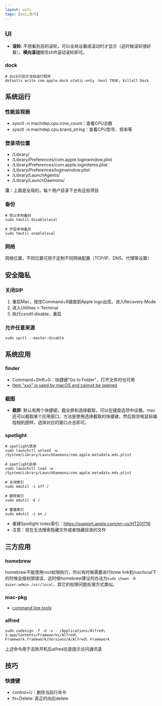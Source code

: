 ```yaml
---
layout: wiki
tags: [mac,技巧]
---
```


## UI

* **滚轮**: 不想看到丑的滚轮，可以全局设置成滚动时才显示（这时候滚轮很好看）。**横向滚动**按住shift滚动滚轮即可。

### dock

```shell
# dock只显示当前运行程序
defaults write com.apple.dock static-only -bool TRUE; killall Dock
```

## 系统运行

### 性能监视器

* sysctl -n machdep.cpu.core_count：查看CPU总数
* sysctl -n machdep.cpu.brand_string：查看CPU型号、频率等

### 登录项位置

* /Library/
* /Library/Preferences/com.apple.loginwindow.plist
* /Library/Preferences/com.apple.loginitems.plist
* /Library/Preferences/loginwindow.plist
* /Library/LaunchAgents/
* /Library/LaunchDaemons/

**注**：上面是全局的，每个用户目录下也有这些项目


### 备份

```shell
# 禁止本地备份
sudo tmutil disablelocal

# 开启本地备份
sudo tmutil enablelocal
```

### 网络

网络位置，不同位置可用于定制不同网络配置（TCP/IP、DNS、代理等设置）



## 安全隐私

### 关闭SIP

1. 重启Mac，按住Command+R键直到Apple logo出现，进入Recovery Mode
2. 进入Utilities > Terminal
3. 执行csrutil disable，重启

### 允许任意来源

```shell
sudo spctl --master-disable
```

## 系统应用

### finder

* Command+Shift+G：快捷键"Go to Folder"，打开文件时也可用
* [Item "xxx" is used by macOS and cannot be opened](https://www.logcg.com/archives/2977.html)

### 截图

* **截屏**: 默认有两个快捷键，截全屏和选择截取，可以在键盘选项中设置。mac还可以截取某个应用窗口，方法是使用选择截取的快捷键，然后按空格鼠标编程相机图样，选择对应的窗口点击即可。


### spotlight

```shell
# spotlight禁用
sudo launchctl unload -w /System/Library/LaunchDaemons/com.apple.metadata.mds.plist

# spotlight启用
sudo launchctl load -w /System/Library/LaunchDaemons/com.apple.metadata.mds.plist

# 关闭索引
sudo mdutil -i off /

# 删除索引
sudo mdutil -E /

# 重建索引
sudo mdutil -i on /
```

* 重建Spotlight index索引：https://support.apple.com/en-us/HT201716
* 注意：现在无法搜索隐藏文件或者隐藏目录的文件



## 三方应用

### homebrew

homebrew不能使用root权限执行，所以有时候需要进行brew link到/usr/local下的时候会报权限错误，这时候homebrew建议的办法为`sudo chown -R $user:admin /usr/local`，其它的权限问题处理方式类似。


### mac-pkg

* [command line tools](https://developer.apple.com/download/more/)


### alfred

```shell
sudo codesign -f -d -s - /Applications/Alfred\ 3.app/Contents/Frameworks/Alfred\ Framework.framework/Versions/A/Alfred\ Framework
```

上述命令用于去除开机后alfred总是提示访问通讯录



## 技巧

### 快捷键

* control+U：删除当前行命令
* fn+Delete: 真正的向后delete




